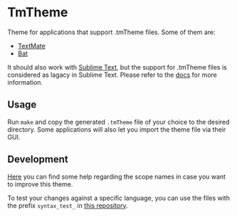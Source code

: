 # TmTheme

Theme for applications that support .tmTheme files. Some of them are:

- [TextMate](https://macromates.com)
- [Bat](https://github.com/sharkdp/bat)

It should also work with [Sublime Text](https://www.sublimetext.com), but the
support for .tmTheme files is considered as lagacy in Sublime Text. Please refer
to the [docs](https://www.sublimetext.com/docs/color_schemes_tmtheme.html) for
more information.

## Usage

Run `make` and copy the generated `.tmTheme` file of your choice to the desired
directory. Some applications will also let you import the theme file via their
GUI.

## Development

[Here](https://www.sublimetext.com/docs/scope_naming.html) you can find some
help regarding the scope names in case you want to improve this theme.

To test your changes against a specific language, you can use the files with the
prefix `syntax_test_` in
[this repository](https://github.com/sublimehq/Packages).
